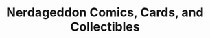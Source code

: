 ---
title: "Nerdageddon Comics, Cards, and Collectibles"
url: /brighton/nerdageddon-comics-cards-and-collectibles/
shop: games
---